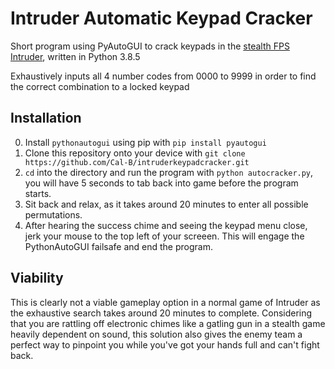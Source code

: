 # Intruder Automatic Keypad Cracker
Short program using PyAutoGUI to crack keypads in the [stealth FPS Intruder](https://intruder.superbossgames.com), written in Python 3.8.5

Exhaustively inputs all 4 number codes from 0000 to 9999 in order to find the correct combination to a locked keypad 

## Installation 
0.  Install `pythonautogui` using pip with `pip install pyautogui`
1.  Clone this repository onto your device with `git clone https://github.com/Cal-B/intruderkeypadcracker.git`
2.  `cd` into the directory and run the program with `python autocracker.py`, you will have 5 seconds to tab back into game before the program starts.
3.  Sit back and relax, as it takes around 20 minutes to enter all possible permutations.
4.  After hearing the success chime and seeing the keypad menu close, jerk your mouse to the top left of your screeen. This will engage the PythonAutoGUI failsafe and end the program.

## Viability
This is clearly not a viable gameplay option in a normal game of Intruder as the exhaustive search takes around 20 minutes to complete. Considering that you are rattling off electronic chimes like a gatling gun in a stealth game heavily dependent on sound, this solution also gives the enemy team a perfect way to pinpoint you while you've got your hands full and can't fight back. 
